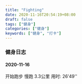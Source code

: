 ```yaml
---
title: "Fighting"
date: 2020-11-16T20:54:19+08:00
draft: false
tags: ["健身"]
categories: ["健身"]
keywords: ["健身", "打卡"]
---
```




### 健身日志



#### 2020-11-16

开始跑步  慢跑 3.3公里 用时:  26'49''

